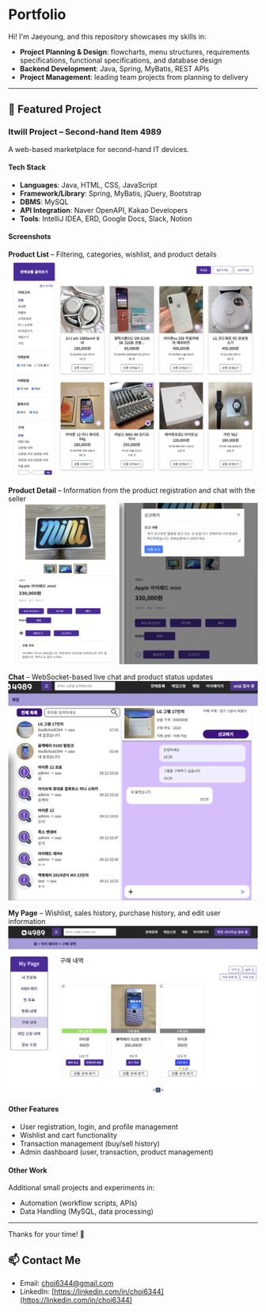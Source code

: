 # Portfolio

Hi! I'm Jaeyoung, and this repository showcases my skills in:  
- **Project Planning & Design**: flowcharts, menu structures, requirements specifications, functional specifications, and database design  
- **Backend Development**: Java, Spring, MyBatis, REST APIs  
- **Project Management**: leading team projects from planning to delivery

---

## 📂 Featured Project

### Itwill Project – Second-hand Item 4989
A web-based marketplace for second-hand IT devices.

#### Tech Stack
- **Languages**: Java, HTML, CSS, JavaScript  
- **Framework/Library**: Spring, MyBatis, jQuery, Bootstrap  
- **DBMS**: MySQL  
- **API Integration**: Naver OpenAPI, Kakao Developers  
- **Tools**: IntelliJ IDEA, ERD, Google Docs, Slack, Notion  

#### Screenshots
**Product List** – Filtering, categories, wishlist, and product details  
<img src="images/ProductList_4989.png" alt="ProductList" width="600"/>

**Product Detail** – Information from the product registration and chat with the seller  
<img src="images/ProductDetail_4989.png" alt="ProductDetail" width="600"/>

**Chat** – WebSocket-based live chat and product status updates  
<img src="images/Chat_4989.png" alt="Chat" width="600"/>

**My Page** – Wishlist, sales history, purchase history, and edit user information  
<img src="images/MyPage_4989.png" alt="MyPage" width="600"/>

#### Other Features
- User registration, login, and profile management  
- Wishlist and cart functionality  
- Transaction management (buy/sell history)  
- Admin dashboard (user, transaction, product management)

#### Other Work
Additional small projects and experiments in:  
- Automation (workflow scripts, APIs)  
- Data Handling (MySQL, data processing)

---

Thanks for your time! 🙏

## 📫 Contact Me
- Email: choi6344@gmail.com
- LinkedIn: [https://linkedin.com/in/choi6344](https://linkedin.com/in/choi6344)  

